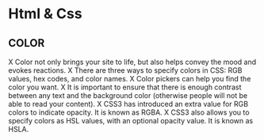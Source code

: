 # Html & Css
## COLOR
X Color not only brings your site to life, but also helps
convey the mood and evokes reactions.
X There are three ways to specify colors in CSS:
RGB values, hex codes, and color names.
X Color pickers can help you find the color you want.
X It is important to ensure that there is enough contrast
between any text and the background color (otherwise
people will not be able to read your content).
X CSS3 has introduced an extra value for RGB colors to
indicate opacity. It is known as RGBA.
X CSS3 also allows you to specify colors as HSL values,
with an optional opacity value. It is known as HSLA.